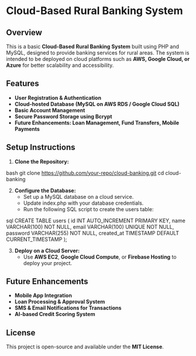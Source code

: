# Cloud-Based Rural Banking System

## Overview
This is a basic **Cloud-Based Rural Banking System** built using PHP and MySQL, designed to provide banking services for rural areas. The system is intended to be deployed on cloud platforms such as **AWS, Google Cloud, or Azure** for better scalability and accessibility.

## Features
- **User Registration & Authentication**
- **Cloud-hosted Database (MySQL on AWS RDS / Google Cloud SQL)**
- **Basic Account Management**
- **Secure Password Storage using Bcrypt**
- **Future Enhancements: Loan Management, Fund Transfers, Mobile Payments**

## Setup Instructions
1. **Clone the Repository:**  
   
bash
   git clone https://github.com/your-repo/cloud-banking.git
   cd cloud-banking


2. **Configure the Database:**  
   - Set up a MySQL database on a cloud service.
   - Update index.php with your database credentials.
   - Run the following SQL script to create the users table:
   
     
sql
     CREATE TABLE users (
         id INT AUTO_INCREMENT PRIMARY KEY,
         name VARCHAR(100) NOT NULL,
         email VARCHAR(100) UNIQUE NOT NULL,
         password VARCHAR(255) NOT NULL,
         created_at TIMESTAMP DEFAULT CURRENT_TIMESTAMP
     );


3. **Deploy on a Cloud Server:**  
   - Use **AWS EC2**, **Google Cloud Compute**, or **Firebase Hosting** to deploy your project.

## Future Enhancements
- **Mobile App Integration**
- **Loan Processing & Approval System**
- **SMS & Email Notifications for Transactions**
- **AI-based Credit Scoring System**

## License
This project is open-source and available under the **MIT License**.
